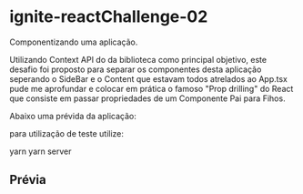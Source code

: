 # ignite-reactChallenge-02
Componentizando uma aplicação.

Utilizando Context API do da biblioteca como principal objetivo, este desafio foi proposto para separar os componentes desta aplicação
seperando o SideBar e o Content que estavam todos atrelados ao App.tsx pude me aprofundar e colocar em prática o famoso "Prop drilling" do React
que consiste em passar propriedades de um Componente Pai para Fihos.

Abaixo uma prévida da aplicação:

para utilização de teste utilize:

yarn
yarn server

## Prévia
